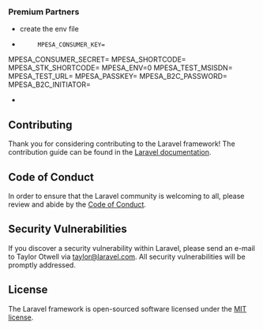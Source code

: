 

### Premium Partners

- create the env file 
- ```env
       MPESA_CONSUMER_KEY=
MPESA_CONSUMER_SECRET=
MPESA_SHORTCODE=
MPESA_STK_SHORTCODE=
MPESA_ENV=0
MPESA_TEST_MSISDN=
MPESA_TEST_URL=
MPESA_PASSKEY=
MPESA_B2C_PASSWORD=
MPESA_B2C_INITIATOR=

- ```


## Contributing

Thank you for considering contributing to the Laravel framework! The contribution guide can be found in the [Laravel documentation](https://laravel.com/docs/contributions).

## Code of Conduct

In order to ensure that the Laravel community is welcoming to all, please review and abide by the [Code of Conduct](https://laravel.com/docs/contributions#code-of-conduct).

## Security Vulnerabilities

If you discover a security vulnerability within Laravel, please send an e-mail to Taylor Otwell via [taylor@laravel.com](mailto:taylor@laravel.com). All security vulnerabilities will be promptly addressed.

## License

The Laravel framework is open-sourced software licensed under the [MIT license](https://opensource.org/licenses/MIT).
